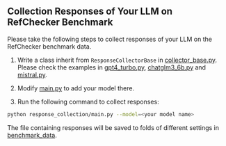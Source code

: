 ## Collection Responses of Your LLM on RefChecker Benchmark

Please take the following steps to collect responses of your LLM on the RefChecker benchmark data.

1. Write a class inherit from `ResponseCollectorBase` in [collector_base.py](collector_base.py). Please check the examples in [gpt4_turbo.py](gpt4_turbo.py), [chatglm3_6b.py](chatglm3_6b.py) and [mistral.py](mistral.py).


2. Modify [main.py](main.py) to add your model there.

3. Run the following command to collect responses:

```bash
python response_collection/main.py --model=<your model name>
```

The file containing responses will be saved to folds of different settings in [benchmark_data](../benchmark_data/).